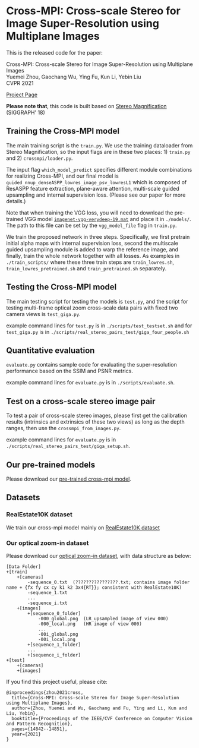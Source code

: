 # Cross-MPI: Cross-scale Stereo for Image Super-Resolution using Multiplane Images

This is the released code for the paper:

Cross-MPI: Cross-scale Stereo for Image Super-Resolution using Multiplane Images\
Yuemei Zhou, Gaochang Wu, Ying Fu, Kun Li, Yebin Liu\
CVPR 2021 

[Project Page](http://www.liuyebin.com/crossMPI/crossMPI.html)

**Please note that**, this code is built based on [Stereo Magnification](https://github.com/google/stereo-magnification) (SIGGRAPH' 18)


## Training the Cross-MPI model

The main training script is the `train.py`. We use the training dataloader from 
Stereo Magnification, so the input flags are in these two places: 1) `train.py` and 2) `crossmpi/loader.py`.

The input flag `which_model_predict` specifies different module combinations for 
realizing Cross-MPI, and our final model is `guided_nnup_denseASPP_lowres_image_psv_lowresL1`
 which is composed of ResASPP feature extraction, plane-aware attention, 
multi-scale guided upsampling and internal supervision loss. (Please see our paper 
for more details.)

Note that when training the VGG loss, you will need to download the pre-trained VGG model
[`imagenet-vgg-verydeep-19.mat`](http://www.vlfeat.org/matconvnet/pretrained/#downloading-the-pre-trained-models) and 
place it in `./models/`. The path to this file can be set by the `vgg_model_file` flag
in `train.py`.

We train the proposed network in three steps. Specifically, we first pretrain initial
alpha maps with internal supervision loss, second the multiscale guided upsampling module 
is added to warp the reference image, and finally, train the whole network together
with all losses. As examples in `./train_scripts/` where these three train steps are 
`train_lowres.sh`, `train_lowres_pretrained.sh` and `train_pretrained.sh` separately.

## Testing the Cross-MPI model

The main testing script for testing the models is `test.py`, and the script for testing multi-frame 
optical zoom cross-scale data pairs with fixed two camera views is `test_giga.py`.

example command lines for `test.py` is in `./scripts/test_testset.sh` and for `test_giga.py` is in 
`./scripts/real_stereo_pairs_test/giga_four_people.sh`


## Quantitative evaluation

`evaluate.py` contains sample code for evaluating the super-resolution performance
based on the SSIM and PSNR metrics. 

example command lines for `evaluate.py` is in `./scripts/evaluate.sh`.

## Test on a cross-scale stereo image pair

To test a pair of cross-scale stereo images, please first get the calibration results 
(intrinsics and extrinsics of these two views) as long as the depth ranges, then use the 
`crossmpi_from_images.py`.

example command lines for `evaluate.py` is in `./scripts/real_stereo_pairs_test/giga_setup.sh`.


## Our pre-trained models

Please download our [pre-trained cross-mpi model](https://drive.google.com/file/d/16Gobd1moYZIAeyQm9HxFhJ6C3EllPebK/view?usp=sharing).


## Datasets

### RealEstate10K dataset
We train our cross-mpi model mainly on [RealEstate10K dataset](https://google.github.io/realestate10k/)

### Our optical zoom-in dataset
Please download our [optical zoom-in dataset](https://drive.google.com/file/d/1KD2rXVq8f5TRsC2jC9u4SxWZWxk1vOH5/view?usp=sharing), 
with data structure as below:
```
[Data Folder]
+[train]
    +[cameras]
        -sequence_0.txt  (????????????????.txt; contains image folder name + {fx fy cx cy k1 k2 3x4{RT}}; consistent with RealEstate10K)
        -sequence_1.txt
        ...
        -sequence_i.txt
    +[images]
        +[sequence_0_folder]
            -000_global.png  (LR_upsampled image of view 000)
            -000_local.png   (HR image of view 000)
            ...
            -00i_global.png
            -00i_local.png
        +[sequence_1_folder]
        ...
        +[sequence_i_folder]
+[test]
    +[cameras]
    +[images]

```




If you find this project useful, please cite:
```
@inproceedings{zhou2021cross,
  title={Cross-MPI: Cross-scale Stereo for Image Super-Resolution using Multiplane Images},
  author={Zhou, Yuemei and Wu, Gaochang and Fu, Ying and Li, Kun and Liu, Yebin},
  booktitle={Proceedings of the IEEE/CVF Conference on Computer Vision and Pattern Recognition},
  pages={14842--14851},
  year={2021}
}
```
